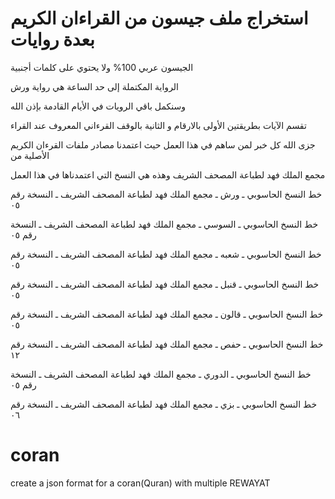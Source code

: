 # استخراج ملف جيسون من القراءان الكريم بعدة روايات

الجيسون عربي 100% ولا يحتوي على كلمات أجنبية

الرواية المكتملة إلى حد الساعة هي رواية ورش

وسنكمل باقي الرويات في الأيام القادمة بإذن الله

تقسم الآيات بطريقتين
الأولى بالارقام و الثانية بالوقف القرءاني المعروف عند القراء
 
 جزى الله كل خبر لمن ساهم في هذا العمل
حيث اعتمدنا مصادر ملفات القرءان الكريم الأصلية من

مجمع الملك فهد لطباعة المصحف الشريف
وهذه هي النسخ التي اعتمدناها في هذا العمل

خط النسخ الحاسوبي ـ ورش ـ مجمع الملك فهد لطباعة المصحف الشريف ـ النسخة رقم 
٠٥

خط النسخ الحاسوبي ـ السوسي ـ مجمع الملك فهد لطباعة المصحف الشريف ـ النسخة رقم 
٠٥

خط النسخ الحاسوبي ـ شعبه ـ مجمع الملك فهد لطباعة المصحف الشريف ـ النسخة رقم 
٠٥

خط النسخ الحاسوبي ـ قنبل ـ مجمع الملك فهد لطباعة المصحف الشريف ـ النسخة رقم 
٠٥

خط النسخ الحاسوبي ـ قالون ـ مجمع الملك فهد لطباعة المصحف الشريف ـ النسخة رقم 
٠٥

خط النسخ الحاسوبي ـ حفص ـ مجمع الملك فهد لطباعة المصحف الشريف ـ النسخة رقم 
١٢

خط النسخ الحاسوبي ـ الدوري ـ مجمع الملك فهد لطباعة المصحف الشريف ـ النسخة رقم 
٠٥

خط النسخ الحاسوبي ـ بزي ـ مجمع الملك فهد لطباعة المصحف الشريف ـ النسخة رقم 
٠٦



# coran
create a json format for a coran(Quran) with multiple REWAYAT

